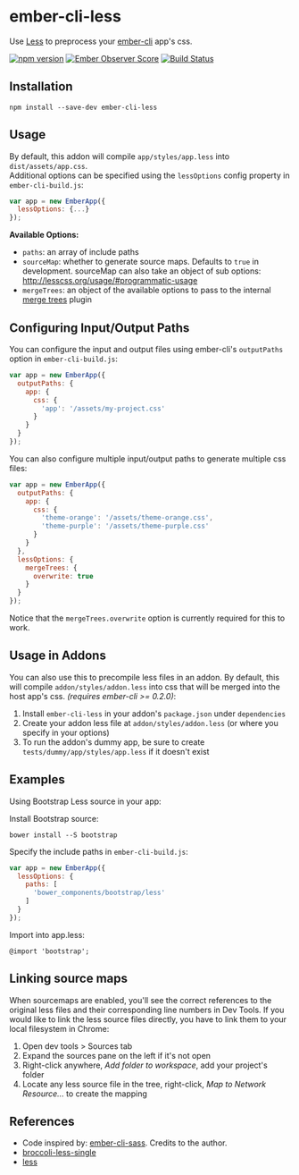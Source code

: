 # ember-cli-less

Use [Less](http://lesscss.org/) to preprocess your [ember-cli](http://www.ember-cli.com/) app's css.

[![npm version](https://badge.fury.io/js/ember-cli-less.svg)](http://badge.fury.io/js/ember-cli-less)
[![Ember Observer Score](http://emberobserver.com/badges/ember-cli-less.svg)](http://emberobserver.com/addons/ember-cli-less)
[![Build Status](https://travis-ci.org/gdub22/ember-cli-less.svg)](https://travis-ci.org/gdub22/ember-cli-less)


## Installation

```
npm install --save-dev ember-cli-less
```

## Usage

By default, this addon will compile `app/styles/app.less` into `dist/assets/app.css`.  
Additional options can be specified using the `lessOptions` config property in `ember-cli-build.js`:

```javascript
var app = new EmberApp({
  lessOptions: {...}
});
```

**Available Options:**  
- `paths`: an array of include paths
- `sourceMap`: whether to generate source maps. Defaults to `true` in development.  sourceMap can also
take an object of sub options: http://lesscss.org/usage/#programmatic-usage
- `mergeTrees`: an object of the available options to pass to the internal [merge trees] plugin

## Configuring Input/Output Paths

You can configure the input and output files using ember-cli's `outputPaths` option in `ember-cli-build.js`:

```javascript
var app = new EmberApp({
  outputPaths: {
    app: {
      css: {
        'app': '/assets/my-project.css'
      }
    }
  }
});
```

You can also configure multiple input/output paths to generate multiple css files:

```javascript
var app = new EmberApp({
  outputPaths: {
    app: {
      css: {
        'theme-orange': '/assets/theme-orange.css',
        'theme-purple': '/assets/theme-purple.css'
      }
    }
  },
  lessOptions: {
    mergeTrees: {
      overwrite: true
    }
  }
});
```

Notice that the `mergeTrees.overwrite` option is currently required for this to work.

## Usage in Addons

You can also use this to precompile less files in an addon. By default, this
will compile `addon/styles/addon.less` into css that will be merged into the
host app's css. *(requires ember-cli >= 0.2.0)*:

1. Install `ember-cli-less` in your addon's `package.json` under `dependencies`
2. Create your addon less file at `addon/styles/addon.less` (or where you specify in your options)
3. To run the addon's dummy app, be sure to create `tests/dummy/app/styles/app.less` if it doesn't exist

## Examples

Using Bootstrap Less source in your app:

Install Bootstrap source:  
```
bower install --S bootstrap
```

Specify the include paths in `ember-cli-build.js`:  
```javascript
var app = new EmberApp({
  lessOptions: {
    paths: [
      'bower_components/bootstrap/less'
    ]
  }
});
```

Import into app.less:  
```less
@import 'bootstrap';
```

## Linking source maps

When sourcemaps are enabled, you'll see the correct references to the original less files and their corresponding 
line numbers in Dev Tools. If you would like to link the less source files directly, you have to link them to 
your local filesystem in Chrome:

1. Open dev tools > Sources tab
2. Expand the sources pane on the left if it's not open
3. Right-click anywhere, _Add folder to workspace_, add your project's folder
4. Locate any less source file in the tree, right-click, _Map to Network Resource..._ to create the mapping

## References

- Code inspired by: [ember-cli-sass](https://github.com/aexmachina/ember-cli-sass). Credits to the author.
- [broccoli-less-single](https://github.com/gabrielgrant/broccoli-less-single)
- [less](https://github.com/less/less.js)

[merge trees]: https://github.com/broccolijs/broccoli-merge-trees#options
